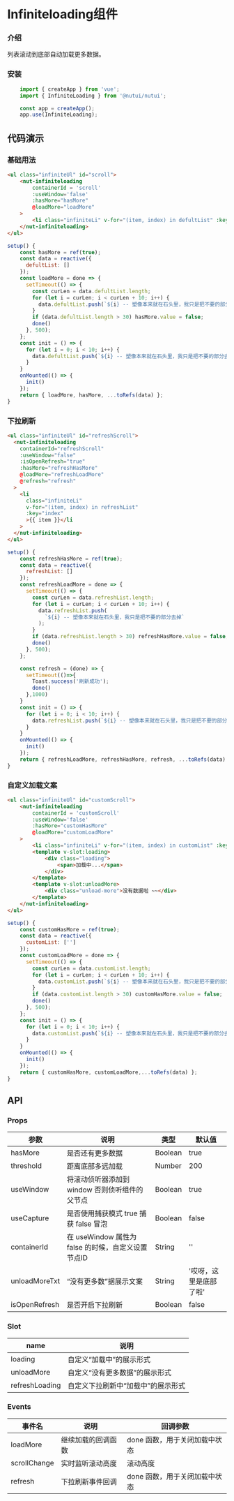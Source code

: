 #  Infiniteloading组件

### 介绍

列表滚动到底部自动加载更多数据。

### 安装

```javascript
    import { createApp } from 'vue';
    import { InfiniteLoading } from '@nutui/nutui';

    const app = createApp();
    app.use(InfiniteLoading);
```

## 代码演示
    
### 基础用法

```html
<ul class="infiniteUl" id="scroll">
    <nut-infiniteloading
        containerId = 'scroll'
        :useWindow='false'
        :hasMore="hasMore"
        @loadMore="loadMore"
    >
        <li class="infiniteLi" v-for="(item, index) in defultList" :key="index">{{item}}</li>
    </nut-infiniteloading>
</ul>
```
```javascript
setup() {
    const hasMore = ref(true);
    const data = reactive({
      defultList: []
    });
    const loadMore = done => {  
      setTimeout(() => {
        const curLen = data.defultList.length;
        for (let i = curLen; i < curLen + 10; i++) {
          data.defultList.push(`${i} -- 塑像本来就在石头里，我只是把不要的部分去掉`);
        }
        if (data.defultList.length > 30) hasMore.value = false;
        done()
      }, 500);
    };
    const init = () => {
      for (let i = 0; i < 10; i++) {
        data.defultList.push(`${i} -- 塑像本来就在石头里，我只是把不要的部分去掉`);
      }
    }
    onMounted(() => {
      init()
    });
    return { loadMore, hasMore, ...toRefs(data) };
}
```
### 下拉刷新

```html
<ul class="infiniteUl" id="refreshScroll">
  <nut-infiniteloading
    containerId="refreshScroll"
    :useWindow="false"
    :isOpenRefresh="true"
    :hasMore="refreshHasMore"
    @loadMore="refreshLoadMore"
    @refresh="refresh"
  >
    <li
      class="infiniteLi"
      v-for="(item, index) in refreshList"
      :key="index"
      >{{ item }}</li
    >
  </nut-infiniteloading>
</ul>
```
```javascript
setup() {
    const refreshHasMore = ref(true);
    const data = reactive({
      refreshList: []
    });
    const refreshLoadMore = done => {
      setTimeout(() => {
        const curLen = data.refreshList.length;
        for (let i = curLen; i < curLen + 10; i++) {
          data.refreshList.push(
            `${i} -- 塑像本来就在石头里，我只是把不要的部分去掉`
          );
        }
        if (data.refreshList.length > 30) refreshHasMore.value = false;
        done()
      }, 500);
    };

    const refresh = (done) => {
      setTimeout(()=>{
        Toast.success('刷新成功');
        done()
      },1000)
    }
    const init = () => {
      for (let i = 0; i < 10; i++) {
        data.refreshList.push(`${i} -- 塑像本来就在石头里，我只是把不要的部分去掉`);
      }
    }
    onMounted(() => {
      init()
    });
    return { refreshLoadMore, refreshHasMore, refresh, ...toRefs(data) };
}
```
### 自定义加载文案

```html
<ul class="infiniteUl" id="customScroll">
    <nut-infiniteloading
        containerId = 'customScroll'
        :useWindow='false'
        :hasMore="customHasMore"
        @loadMore="customLoadMore"
    >
        <li class="infiniteLi" v-for="(item, index) in customList" :key="index">{{item}}</li>
        <template v-slot:loading>
            <div class="loading">
                <span>加载中...</span>
            </div>
        </template>
        <template v-slot:unloadMore>
            <div class="unload-more">没有数据啦 ~~</div>
        </template>
    </nut-infiniteloading>
</ul>
```
```javascript
setup() {
    const customHasMore = ref(true);
    const data = reactive({
      customList: ['']
    });
    const customLoadMore = done => {
      setTimeout(() => {
        const curLen = data.customList.length;
        for (let i = curLen; i < curLen + 10; i++) {
          data.customList.push(`${i} -- 塑像本来就在石头里，我只是把不要的部分去掉`);
        }
        if (data.customList.length > 30) customHasMore.value = false;
        done()
      }, 500);
    };
    const init = () => {
      for (let i = 0; i < 10; i++) {
        data.customList.push(`${i} -- 塑像本来就在石头里，我只是把不要的部分去掉`);
      }
    }
    onMounted(() => {
      init()
    });
    return { customHasMore, customLoadMore,...toRefs(data) };
}
```

## API

### Props

| 参数         | 说明                             | 类型   | 默认值           |
|--------------|----------------------------------|--------|------------------|
| hasMore         | 是否还有更多数据               | Boolean | true                |
| threshold         | 距离底部多远加载 | Number | 200               |
| useWindow | 将滚动侦听器添加到 window 否则侦听组件的父节点     | Boolean | true |
| useCapture          | 是否使用捕获模式 true 捕获 false 冒泡                        | Boolean | false            |
| containerId          | 在 useWindow 属性为 false 的时候，自定义设置节点ID                        | String | ''            |
| unloadMoreTxt          | “没有更多数”据展示文案                        | String | '哎呀，这里是底部了啦'            |
| isOpenRefresh        | 是否开启下拉刷新                         | Boolean | false                |

### Slot

| name | 说明           | 
|--------|----------------|
| loading  | 自定义“加载中”的展示形式 | 
| unloadMore  | 自定义“没有更多数据”的展示形式 | 
| refreshLoading  | 自定义下拉刷新中“加载中”的展示形式 | 

### Events

| 事件名 | 说明           | 回调参数     |
|--------|----------------|--------------|
| loadMore  | 继续加载的回调函数 | done 函数，用于关闭加载中状态 |
| scrollChange  | 实时监听滚动高度 | 滚动高度 |
| refresh  | 下拉刷新事件回调 | done 函数，用于关闭加载中状态 |
    
